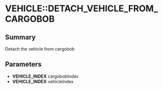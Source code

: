 # VEHICLE::DETACH_VEHICLE_FROM_CARGOBOB

## Summary
Detach the vehicle from cargobob

## Parameters
* **VEHICLE_INDEX** cargobobIndex
* **VEHICLE_INDEX** vehicleIndex